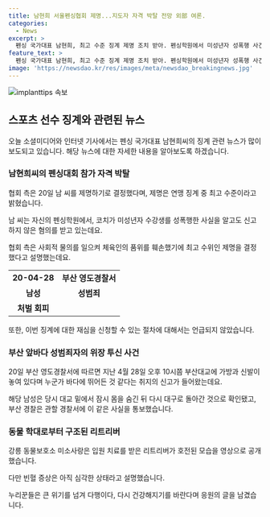 ```yaml
---
title: 남현희 서울펜싱협회 제명...지도자 자격 박탈 전망 외部 여론.
categories:
  - News
excerpt: >
  펜싱 국가대표 남현희, 최고 수준 징계 제명 조치 받아. 펜싱학원에서 미성년자 성폭행 사건 관련 혐의. 부산에서 성범죄로 수사받던 20대 남성, 부산 앞바다에 투신한 척 위장. 구조된 리트리버, 구더기가 들끓는 상태로 발견돼 건강 회복 중. 
feature_text: >
  펜싱 국가대표 남현희, 최고 수준 징계 제명 조치 받아. 펜싱학원에서 미성년자 성폭행 사건 관련 혐의. 부산에서 성범죄로 수사받던 20대 남성, 부산 앞바다에 투신한 척 위장. 구조된 리트리버, 구더기가 들끓는 상태로 발견돼 건강 회복 중. 
image: 'https://newsdao.kr/res/images/meta/newsdao_breakingnews.jpg'
---
```


<p><img src="https://newsdao.kr/res/images/meta/newsdao_breakingnews.jpg" alt="implanttips 속보" /></p>

<h2 data-ke-size="size26">스포츠 선수 징계와 관련된 뉴스</h2>

<p data-ke-size="size16">오늘 소셜미디어와 인터넷 기사에서는 펜싱 국가대표 남현희씨의 징계 관련 뉴스가 많이 보도되고 있습니다. 해당 뉴스에 대한 자세한 내용을 알아보도록 하겠습니다.</p>

<h3>남현희씨의 펜싱대회 참가 자격 박탈</h3>

<p data-ke-size="size16">협회 측은 20일 남 씨를 제명하기로 결정했다며, 제명은 연맹 징계 중 최고 수준이라고 밝혔습니다.</p>

<p data-ke-size="size16">남 씨는 자신의 펜싱학원에서, 코치가 미성년자 수강생를 성폭행한 사실을 알고도 신고하지 않은 혐의를 받고 있는데요.</p>

<p data-ke-size="size16">협회 측은 사회적 물의를 일으켜 체육인의 품위를 훼손했기에 최고 수위인 제명을 결정했다고 설명했는데요.</p>

<table>
  <tr>
    <td style="text-align: center; height: 17px;"><b>20-04-28</b></td>
    <td style="text-align: center; height: 17px;"><b>부산 영도경찰서</b></td>
  </tr>
  <tr>
    <td style="text-align: center; height: 17px;"><b>남성</b></td>
    <td style="text-align: center; height: 17px;"><b>성범죄</b></td>
  </tr>
  <tr>
    <td style="text-align: center; height: 17px;"><b>처벌 회피</b></td>
  </tr>
</table>

<p data-ke-size="size16">또한, 이번 징계에 대한 재심을 신청할 수 있는 절차에 대해서는 언급되지 않았습니다.</p>

<h3>부산 앞바다 성범죄자의 위장 투신 사건</h3>

<p data-ke-size="size16">20일 부산 영도경찰서에 따르면 지난 4월 28일 오후 10시쯤 부산대교에 가방과 신발이 놓여 있다며 누군가 바다에 뛰어든 것 같다는 취지의 신고가 들어왔는데요.</p>

<p data-ke-size="size16">해당 남성은 당시 대교 밑에서 잠시 몸을 숨긴 뒤 다시 대구로 돌아간 것으로 확인됐고, 부산 경찰은 관할 경찰서에 이 같은 사실을 통보했습니다.</p>

<h3>동물 학대로부터 구조된 리트리버</h3>

<p data-ke-size="size16">강릉 동물보호소 미소사랑은 입원 치료를 받은 리트리버가 호전된 모습을 영상으로 공개했습니다.</p>

<p data-ke-size="size16">다만 빈혈 증상은 아직 심각한 상태라고 설명했습니다.</p>

<p data-ke-size="size16">누리꾼들은 큰 위기를 넘겨 다행이다, 다시 건강해지기를 바란다며 응원의 글을 남겼습니다.</p>

<p data-ke-size="size16">&nbsp;</p>

<p data-ke-size="size16">&nbsp;</p>

<p data-ke-size="size16">&nbsp;</p>

